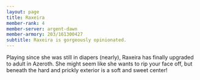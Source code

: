 ```yaml
---
layout: page
title: Raxeira
member-rank: 4
member-server: argent-dawn
member-armory: 203/161300427
subtitle: Raxeira is gorgeously opinionated.
---
```


Playing since she was still in diapers (nearly), Raxeira has finally upgraded to adult in Azeroth.  She might seem like she wants to rip your face off, but beneath the hard and prickly exterior is a soft and sweet center!
